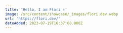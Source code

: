 ```yaml
---
title: 'Hello, I am Flori ✌️'
image: /src/content/showcase/_images/flori.dev.webp
url: 'https://flori.dev/'
dateAdded: 2023-07-19T16:37:08.000Z
---
```


